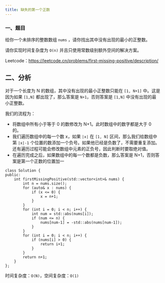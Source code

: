 ```yaml
---
title: 缺失的第一个正数
---
```


### 一、题目

给你一个未排序的整数数组 `nums` ，请你找出其中没有出现的最小的正整数。

请你实现时间复杂度为 `O(n)` 并且只使用常数级别额外空间的解决方案。

Leetcode：https://leetcode.cn/problems/first-missing-positive/description/

## 二、分析

对于一个长度为 N 的数组，其中没有出现的最小正整数只能在 `[1, N+1]` 中。这是因为如果 `[1,N]` 都出现了，那么答案是 `N+1`，否则答案是 `[1,N]` 中没有出现的最小正整数。

我们的流程为：

- 将数组中所有小于等于 0 的数修改为 N+1。此时数组中的数字都是大于 0 的。
- 我们遍历数组中的每一个数 x，如果 `|x|` 在 `[1, N]` 区间，那么我们给数组中第 `|x|-1` 个位置的数添加一个负号。如果他已经是负数了，不需要重复添加。还有遍历过程可能会修改数组中元素的正负号，因此判断时要取绝对值。
- 在遍历完成之后，如果数组中的每一个数都是负数，那么答案是 N+1，否则答案是第一个正数的位置加一

```
class Solution {
public:
    int firstMissingPositive(std::vector<int>& nums) {
        int n = nums.size();
        for (auto& x : nums) {
            if (x <= 0) {
                x = n+1;
            }
        }
        for (int i = 0; i < n; i++) {
            int num = std::abs(nums[i]);
            if (num <= n) {
                nums[num-1] = -std::abs(nums[num-1]);
            }
        }
        for (int i = 0; i < n; i++) {
            if (nums[i] > 0) {
                return i+1;
            }
        }
        return n+1;
    }
};
```

时间复杂度：`O(N)`，空间复杂度：`O(1)`